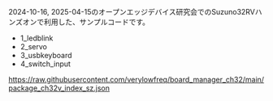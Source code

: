 2024-10-16, 2025-04-15のオープンエッジデバイス研究会でのSuzuno32RVハンズオンで利用した、サンプルコードです。

- 1_ledblink
- 2_servo
- 3_usbkeyboard
- 4_switch_input

https://raw.githubusercontent.com/verylowfreq/board_manager_ch32/main/package_ch32v_index_sz.json
